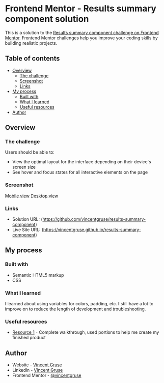  # Frontend Mentor - Results summary component solution

This is a solution to the [Results summary component challenge on Frontend Mentor](https://www.frontendmentor.io/challenges/results-summary-component-CE_K6s0maV). Frontend Mentor challenges help you improve your coding skills by building realistic projects. 

## Table of contents

- [Overview](#overview)
  - [The challenge](#the-challenge)
  - [Screenshot](#screenshot)
  - [Links](#links)
- [My process](#my-process)
  - [Built with](#built-with)
  - [What I learned](#what-i-learned)
  - [Useful resources](#useful-resources)
- [Author](#author)

## Overview

### The challenge

Users should be able to:

- View the optimal layout for the interface depending on their device's screen size
- See hover and focus states for all interactive elements on the page

### Screenshot

[Mobile view](./mobile_screenshot.png)
[Desktop view](./screenshot.png)

### Links

- Solution URL: (https://github.com/vincentgruse/results-summary-component)
- Live Site URL: (https://vincentgruse.github.io/results-summary-component)

## My process

### Built with

- Semantic HTML5 markup
- CSS

### What I learned

I learned about using variables for colors, padding, etc.  I still have a lot to improve on to reduce the length of development and troubleshooting.

### Useful resources

- [Resource 1](https://youtu.be/KqFAs5d3Yl8?si=uHpK2W2P4fPeTjGj) - Complete walkthrough, used portions to help me create my finished product

## Author

- Website - [Vincent Gruse](https://vincentgruse.github.io/)
- LinkedIn - [Vincent Gruse](https://www.linkedin.com/in/vincentgruse/)
- Frontend Mentor - [@vincentgruse](https://www.frontendmentor.io/profile/vincentgruse)
